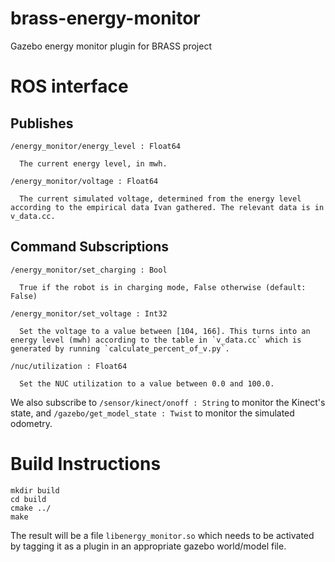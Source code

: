 # brass-energy-monitor
Gazebo energy monitor plugin for BRASS project

# ROS interface
## Publishes
```
/energy_monitor/energy_level : Float64

  The current energy level, in mwh.

/energy_monitor/voltage : Float64

  The current simulated voltage, determined from the energy level according to the empirical data Ivan gathered. The relevant data is in v_data.cc.
```

## Command Subscriptions
```
/energy_monitor/set_charging : Bool

  True if the robot is in charging mode, False otherwise (default: False)

/energy_monitor/set_voltage : Int32

  Set the voltage to a value between [104, 166]. This turns into an energy level (mwh) according to the table in `v_data.cc` which is generated by running `calculate_percent_of_v.py`.

/nuc/utilization : Float64

  Set the NUC utilization to a value between 0.0 and 100.0.
```

We also subscribe to `/sensor/kinect/onoff : String` to monitor the Kinect's state, and `/gazebo/get_model_state : Twist` to monitor the simulated odometry.

# Build Instructions
```
mkdir build
cd build
cmake ../
make
```

The result will be a file `libenergy_monitor.so` which needs to be activated by tagging it as a plugin in an appropriate gazebo world/model file.

